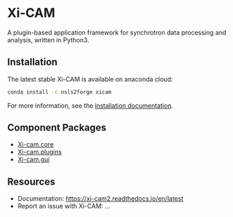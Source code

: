 # Xi-CAM

A plugin-based application framework for synchrotron data processing and analysis, written in Python3. 

## Installation

The latest stable Xi-CAM is available on anaconda cloud:

```bash
conda install -c nsls2forge xicam
```

For more information, see the [installation documentation](https://xi-cam2.readthedocs.io/en/latest/install.html).

## Component Packages

* [Xi-cam.core](https://github.com/synchrotrons/Xi-cam.core)
* [Xi-cam.plugins](https://github.com/synchrotrons/Xi-cam.plugins)
* [Xi-cam.gui](https://github.com/synchrotrons/Xi-cam.gui)

## Resources

* Documentation: https://xi-cam2.readthedocs.io/en/latest
* Report an issue with Xi-CAM: ...
